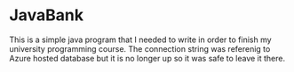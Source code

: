 # JavaBank
This is a simple java program that I needed to write in order to finish my university programming course. 
The connection string was referenig to Azure hosted database but it is no longer up so it was safe to leave it there.
